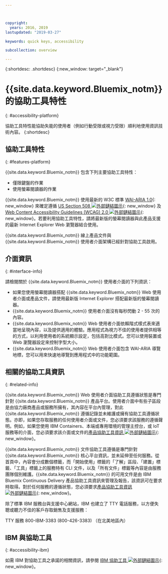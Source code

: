 ```yaml
---



copyright:
  years: 2016, 2019
lastupdated: "2019-03-27"

keywords: quick keys, accessibility

subcollection: overview

---
```


{:shortdesc: .shortdesc}
{:new_window: target="_blank"}

# {{site.data.keyword.Bluemix_notm}} 的協助工具特性
{: #accessibility-platform}

協助工具特性能協助失能的使用者（例如行動受限或視力受限）順利地使用資訊技術內容。
{:shortdesc}

## 協助工具特性
{: #features-platform}

{{site.data.keyword.Bluemix_notm}} 包含下列主要協助工具特性：

* 僅限鍵盤的作業
* 使用螢幕閱讀器的作業

{{site.data.keyword.Bluemix_notm}} 使用最新的 W3C 標準 [WAI-ARIA 1.0](http://www.w3.org/TR/wai-aria/){: new_window} 來確定遵循 [US Section 508 ![外部鏈結圖示](../../icons/launch-glyph.svg "外部鏈結圖示")](https://www.access-board.gov/guidelines-and-standards/communications-and-it/about-the-section-508-standards/section-508-standards){: new_window} 及 [Web Content Accessibility Guidelines (WCAG) 2.0 ![外部鏈結圖示](../../icons/launch-glyph.svg "外部鏈結圖示")](http://www.w3.org/TR/WCAG20/){: new_window}。若要利用協助工具特性，請將最新版的螢幕閱讀器與此產品支援的最新 Internet Explorer Web 瀏覽器結合使用。

{{site.data.keyword.Bluemix_notm}} 線上產品文件與 {{site.data.keyword.Bluemix_notm}} 使用者介面架構已經針對協助工具啟用。 


## 介面資訊
{: #interface-info}
 
請檢閱關於 {{site.data.keyword.Bluemix_notm}} 使用者介面的下列資訊：

* 如果您使用螢幕閱讀器搭配 {{site.data.keyword.Bluemix_notm}} Web 使用者介面或產品文件，請使用最新版 Internet Explorer 搭配最新版的螢幕閱讀器。 
* {{site.data.keyword.Bluemix_notm}} 使用者介面沒有每秒閃動 2 - 55 次的內容。
* {{site.data.keyword.Bluemix_notm}} Web 使用者介面依賴階式樣式表來適當地呈現內容，以及提供適用的體驗。應用程式為視力不佳的使用者提供相等的方式，以利用使用者的系統顯示設定，包括高對比模式。您可以使用裝置或 Web 瀏覽器設定來控制字型大小。
* {{site.data.keyword.Bluemix_notm}} Web 使用者介面包含 WAI-ARIA 導覽地標，您可以用來快速地導覽到應用程式中的功能範圍。


## 相關的協助工具資訊
{: #related-info}

{{site.data.keyword.Bluemix_notm}} Web 使用者介面協助工具遵循狀態是專門針對 {{site.data.keyword.Bluemix_notm}} 產品平台。使用者介面中有些子區段是由協力廠商產品或服務所擁有，其內容在平台內管理，對此 {{site.data.keyword.Bluemix_notm}} 遵循記錄並未維護或擁有協助工具遵循狀態。亦即，如果您存取服務的任何使用者介面或文件，您必須要求該服務的遵循聲明。例如，如果您使用 IBM Containers、本端或專用環境的管理主控台，或 IoT 服務等的介面，您必須要求該介面或文件的[產品協助工具資訊 ![外部鏈結圖示](../../icons/launch-glyph.svg "外部鏈結圖示")](https://able.ibm.com/request/){: new_window}。

{{site.data.keyword.Bluemix_notm}} 文件協助工具遵循是專門針對 {{site.data.keyword.Bluemix_notm}} 核心平台資訊，並未延伸至任何服務。從首頁中，內容會分成數個標籤，而「開始使用」標籤的「了解」區段、「建置」標籤、「工具」標籤上的服務特有 CLI 文件，以及「所有文件」標籤等內容是由服務團隊個別維護。{{site.data.keyword.Bluemix_notm}} 的可用文件是由 IBM Bluemix Continuous Delivery 產品協助工具資訊來管理及報告，該資訊可在要求時取得。對於任何服務的遵循狀態，您必須要求[產品協助工具資訊 ![外部鏈結圖示](../../icons/launch-glyph.svg "外部鏈結圖示")](https://able.ibm.com/request/){: new_window}。

除了標準 IBM 服務台與支援中心網站，IBM 也建立了 TTY 電話服務，以方便失聰或聽力不佳的客戶存取銷售及支援服務：

TTY 服務
800-IBM-3383 (800-426-3383)
（在北美地區內）

## IBM 與協助工具
{: #accessibility-ibm}

如需 IBM 對協助工具之承諾的相關資訊，請參閱 [IBM 協助工具 ![外部鏈結圖示](../../icons/launch-glyph.svg "外部鏈結圖示")](http://www.ibm.com/able){: new_window}。
